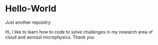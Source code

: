 # Hello-World
Just another repositry

Hi,
I like to learn how to code to solve challenges in my research area of cloud and aerosol microphysics.
Thank you
